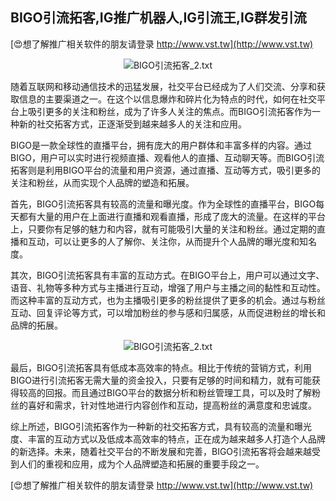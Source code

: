 ## **BIGO引流拓客,IG推广机器人,IG引流王,IG群发引流**

[😍想了解推广相关软件的朋友请登录 http://www.vst.tw](http://www.vst.tw)

 <center><img src="https://vst.tw/MP4/tuiguang/png/4.png" alt="BIGO引流拓客_2.txt"></center>

随着互联网和移动通信技术的迅猛发展，社交平台已经成为了人们交流、分享和获取信息的主要渠道之一。在这个以信息爆炸和碎片化为特点的时代，如何在社交平台上吸引更多的关注和粉丝，成为了许多人关注的焦点。而BIGO引流拓客作为一种新的社交拓客方式，正逐渐受到越来越多人的关注和应用。

BIGO是一款全球性的直播平台，拥有庞大的用户群体和丰富多样的内容。通过BIGO，用户可以实时进行视频直播、观看他人的直播、互动聊天等。而BIGO引流拓客则是利用BIGO平台的流量和用户资源，通过直播、互动等方式，吸引更多的关注和粉丝，从而实现个人品牌的塑造和拓展。

首先，BIGO引流拓客具有较高的流量和曝光度。作为全球性的直播平台，BIGO每天都有大量的用户在上面进行直播和观看直播，形成了庞大的流量。在这样的平台上，只要你有足够的魅力和内容，就有可能吸引大量的关注和粉丝。通过定期的直播和互动，可以让更多的人了解你、关注你，从而提升个人品牌的曝光度和知名度。

其次，BIGO引流拓客具有丰富的互动方式。在BIGO平台上，用户可以通过文字、语音、礼物等多种方式与主播进行互动，增强了用户与主播之间的黏性和互动性。而这种丰富的互动方式，也为主播吸引更多的粉丝提供了更多的机会。通过与粉丝互动、回复评论等方式，可以增加粉丝的参与感和归属感，从而促进粉丝的增长和品牌的拓展。

 <center><img src="https://vst.tw/MP4/tuiguang/png/0.png" alt="BIGO引流拓客_2.txt"></center>

最后，BIGO引流拓客具有低成本高效率的特点。相比于传统的营销方式，利用BIGO进行引流拓客无需大量的资金投入，只要有足够的时间和精力，就有可能获得较高的回报。而且通过BIGO平台的数据分析和粉丝管理工具，可以及时了解粉丝的喜好和需求，针对性地进行内容创作和互动，提高粉丝的满意度和忠诚度。

综上所述，BIGO引流拓客作为一种新的社交拓客方式，具有较高的流量和曝光度、丰富的互动方式以及低成本高效率的特点，正在成为越来越多人打造个人品牌的新选择。未来，随着社交平台的不断发展和完善，BIGO引流拓客将会越来越受到人们的重视和应用，成为个人品牌塑造和拓展的重要手段之一。

[😍想了解推广相关软件的朋友请登录 http://www.vst.tw](http://www.vst.tw)




